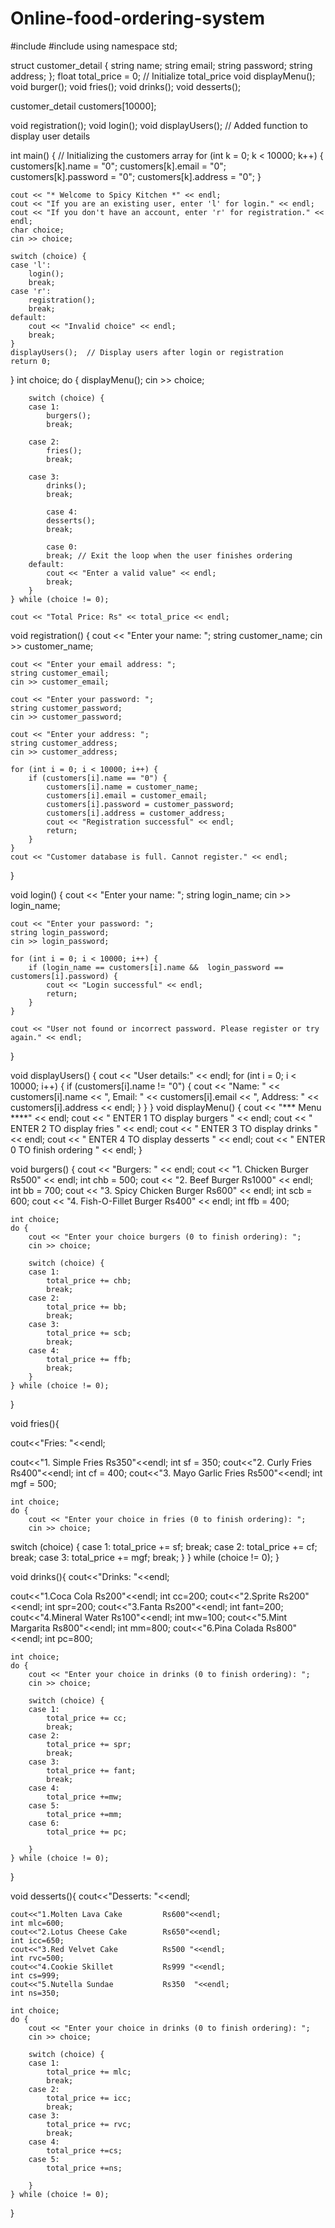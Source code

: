 # Online-food-ordering-system

#include <iostream>
#include <string>
using namespace std;

struct customer_detail {
    string name;
    string email;
    string password;
    string address;
};
float total_price = 0; // Initialize total_price
 void displayMenu();
 void burger();
void fries();
 void drinks();
 void desserts();

customer_detail customers[10000];

void registration();
void login();
void displayUsers();  // Added function to display user details

int main() {
    // Initializing the customers array
    for (int k = 0; k < 10000; k++) {
        customers[k].name = "0";
        customers[k].email = "0";
        customers[k].password = "0";
        customers[k].address = "0";
    }

    cout << "* Welcome to Spicy Kitchen *" << endl;
    cout << "If you are an existing user, enter 'l' for login." << endl;
    cout << "If you don't have an account, enter 'r' for registration." << endl;
    char choice;
    cin >> choice;

    switch (choice) {
    case 'l':
        login();
        break;
    case 'r':
        registration();
        break;
    default:
        cout << "Invalid choice" << endl;
        break;
    }
    displayUsers();  // Display users after login or registration
    return 0;
}
int choice;
    do {
        displayMenu();
        cin >> choice;

        switch (choice) {
        case 1:
            burgers();
            break;

        case 2:
            fries();
            break;
                
        case 3:
            drinks();
            break;
                
            case 4:
            desserts();
            break;
                
            case 0:
            break; // Exit the loop when the user finishes ordering
        default:
            cout << "Enter a valid value" << endl;
            break;
        }
    } while (choice != 0);

    cout << "Total Price: Rs" << total_price << endl;

void registration() {
    cout << "Enter your name: ";
    string customer_name;
    cin >> customer_name;

    cout << "Enter your email address: ";
    string customer_email;
    cin >> customer_email;

    cout << "Enter your password: ";
    string customer_password;
    cin >> customer_password;

    cout << "Enter your address: ";
    string customer_address;
    cin >> customer_address;

    for (int i = 0; i < 10000; i++) {
        if (customers[i].name == "0") {
            customers[i].name = customer_name;
            customers[i].email = customer_email;
            customers[i].password = customer_password;
            customers[i].address = customer_address;
            cout << "Registration successful" << endl;
            return;
        }
    }
    cout << "Customer database is full. Cannot register." << endl;
}

void login() {
    cout << "Enter your name: ";
    string login_name;
    cin >> login_name;

    cout << "Enter your password: ";
    string login_password;
    cin >> login_password;

    for (int i = 0; i < 10000; i++) {
        if (login_name == customers[i].name &&  login_password == customers[i].password) {
            cout << "Login successful" << endl;
            return;
        }
    }

    cout << "User not found or incorrect password. Please register or try again." << endl;
}

void displayUsers() {
    cout << "User details:" << endl;
    for (int i = 0; i < 10000; i++) {
        if (customers[i].name != "0") {
            cout << "Name: " << customers[i].name << ", Email: " << customers[i].email << ", Address: " << customers[i].address << endl;
        }
    }
}
void displayMenu() {
    cout << "*** Menu ****" << endl;
    cout << " ENTER 1 TO display burgers " << endl;
    cout << " ENTER 2 TO display fries " << endl;
    cout << " ENTER 3 TO display drinks " << endl;
    cout << " ENTER 4 TO display desserts " << endl;
    cout << " ENTER 0 TO finish ordering " << endl;
}

void burgers() {
    cout << "Burgers: " << endl;
    cout << "1. Chicken Burger                  Rs500" << endl;
    int chb = 500;
    cout << "2. Beef Burger                     Rs1000" << endl;
    int bb = 700;
    cout << "3. Spicy Chicken Burger            Rs600" << endl;
    int scb = 600;
    cout << "4. Fish-O-Fillet Burger            Rs400" << endl;
    int ffb = 400;

    int choice;
    do {
        cout << "Enter your choice burgers (0 to finish ordering): ";
        cin >> choice;

        switch (choice) {
        case 1:
            total_price += chb;
            break;
        case 2:
            total_price += bb;
            break;
        case 3:
            total_price += scb;
            break;
        case 4:
            total_price += ffb;
            break;
        }
    } while (choice != 0);
}


void fries(){

cout<<"Fries: "<<endl;
 
 cout<<"1. Simple Fries      Rs350"<<endl;
 int sf = 350;
 cout<<"2. Curly Fries       Rs400"<<endl;
 int cf = 400;
 cout<<"3. Mayo Garlic Fries Rs500"<<endl;
 int mgf = 500;
 
    int choice;
    do {
        cout << "Enter your choice in fries (0 to finish ordering): ";
        cin >> choice;

 switch (choice) {
        case 1:
            total_price += sf;
            break;
        case 2:
            total_price += cf;
            break;
        case 3:
            total_price += mgf;
            break;
        }
    } while (choice != 0);
}

void drinks(){
    cout<<"Drinks: "<<endl;
 
 cout<<"1.Coca Cola         Rs200"<<endl;
 int cc=200;
 cout<<"2.Sprite            Rs200"<<endl;
 int spr=200;
 cout<<"3.Fanta             Rs200"<<endl;
 int fant=200;
 cout<<"4.Mineral Water     Rs100"<<endl;
 int mw=100;
 cout<<"5.Mint Margarita    Rs800"<<endl;
 int mm=800;
 cout<<"6.Pina Colada       Rs800"<<endl;
 int pc=800;
 
    int choice;
    do {
        cout << "Enter your choice in drinks (0 to finish ordering): ";
        cin >> choice;

        switch (choice) {
        case 1:
            total_price += cc;
            break;
        case 2:
            total_price += spr;
            break;
        case 3:
            total_price += fant;
            break;
        case 4:
            total_price +=mw;
        case 5:
            total_price +=mm;
        case 6:
            total_price += pc;
                
        }
    } while (choice != 0);
}

void desserts(){
    cout<<"Desserts: "<<endl;
    
    cout<<"1.Molten Lava Cake         Rs600"<<endl;
    int mlc=600;
    cout<<"2.Lotus Cheese Cake        Rs650"<<endl;
    int icc=650;
    cout<<"3.Red Velvet Cake          Rs500 "<<endl;
    int rvc=500;
    cout<<"4.Cookie Skillet           Rs999 "<<endl;
    int cs=999;
    cout<<"5.Nutella Sundae           Rs350  "<<endl;
    int ns=350;

    int choice;
    do {
        cout << "Enter your choice in drinks (0 to finish ordering): ";
        cin >> choice;

        switch (choice) {
        case 1:
            total_price += mlc;
            break;
        case 2:
            total_price += icc;
            break;
        case 3:
            total_price += rvc;
            break;
        case 4:
            total_price +=cs;
        case 5:
            total_price +=ns;
                
        }
    } while (choice != 0);
}
